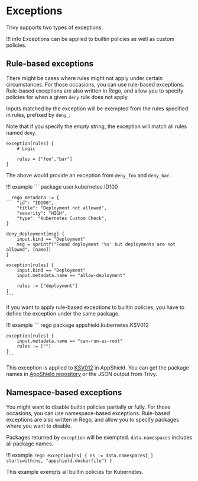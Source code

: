 # Exceptions
Trivy supports two types of exceptions.

!!! info
    Exceptions can be applied to builtin policies as well as custom policies.

## Rule-based exceptions
There might be cases where rules might not apply under certain circumstances.
For those occasions, you can use rule-based exceptions. 
Rule-based exceptions are also written in Rego, and allow you to specify policies for when a given `deny` rule does not apply.

Inputs matched by the exception will be exempted from the rules specified in rules, prefixed by `deny_`:

Note that if you specify the empty string, the exception will match all rules named `deny`.

```
exception[rules] {
    # Logic

    rules = ["foo","bar"]
}
```

The above would provide an exception from `deny_foo` and `deny_bar`.


!!! example
    ```
    package user.kubernetes.ID100

    __rego_metadata := {
        "id": "ID100",
        "title": "Deployment not allowed",
        "severity": "HIGH",
        "type": "Kubernetes Custom Check",
    }
    
    deny_deployment[msg] {
        input.kind == "Deployment"
    	msg = sprintf("Found deployment '%s' but deployments are not allowed", [name])
    }
    
    exception[rules] {
        input.kind == "Deployment"
        input.metadata.name == "allow-deployment"
        
        rules := ["deployment"]
    }
    ```

If you want to apply rule-based exceptions to builtin policies, you have to define the exception under the same package.

!!! example
    ``` rego
    package appshield.kubernetes.KSV012

    exception[rules] {
        input.metadata.name == "can-run-as-root"
        rules := [""]
    }
    ```

This exception is applied to [KSV012](https://github.com/aquasecurity/appshield/blob/57bccc1897b2500a731415bda3990b0d4fbc959e/kubernetes/policies/pss/restricted/3_runs_as_root.rego) in AppShield.
You can get the package names in [AppShield repository](https://github.com/aquasecurity/appshield/) or the JSON output from Trivy.


## Namespace-based exceptions
You might want to disable builtin policies partially or fully.
For those occasions, you can use namespace-based exceptions.
Rule-based exceptions are also written in Rego, and allow you to specify packages where you want to disable.

Packages returned by `exception` will be exempted.
`data.namespaces` includes all package names.


!!! example
    ``` rego
    exception[ns] {
        ns := data.namespaces[_]
        startswith(ns, "appshield.dockerfile")
    }
    ```

This example exempts all builtin policies for Kubernetes.
